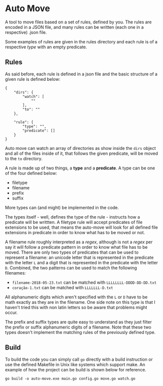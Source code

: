 # Auto Move

A tool to move files based on a set of rules, defined by you. The rules are 
encoded in a JSON file, and many rules can be written (each one in a 
respective) .json file.

Some examples of rules are given in the rules directory and each rule is of a 
respective _type_ with an empty predicate.

## Rules

As said before, each rule is defined in a json file and the basic structure of 
a given rule is defined below:

```
{
    "dirs": {
        "watch": [
            ""
        ],
        "to": ""
    },

    "rule": {
        "type": "",
        "predicate": []
    }
}
```

Auto move can watch an array of directories as show inside the `dirs` object and 
all of the files inside of it, that follows the given predicate, will be moved to
the `to` directory.

A rule is made up of two things, a **type** and a **predicate**. A type can be 
one of the four defined below:

- filetype
- filename
- prefix
- suffix

More types can (and might) be implemented in the code. 

The types itself - well, defines the type of the rule - instructs how a predicate 
will be writtten. A filetype rule will accept predicates of file extensions to be
used, that means the auto-move will look for all defined file extensions in 
predicate in order to know what has to be moved or not.

A filename rule roughly interpreted as a _regex_, although is not a _regex_ per say
it will follow a predicate pattern in order to know what file has to be moved. There
are only two types of predicates that can be used to represent a filename: an unicode 
letter that is represented in the predicate with the letter `L` and a digit that is 
represented in the predicate with the letter `D`. Combined, the two patterns can be
used to match the following filenames:

- `filename-2018-05-23.txt` can be matched with `LLLLLLLL-DDDD-DD-DD.txt`
- `coração-1.txt` can be matched with `LLLLLLL-D.txt`

All alphanumeric digits which aren't specified with the `L` or `D` have to
be math exactly as they are in the filename. One side note on this type is that I 
haven't tried this with non latin letters so be aware that problems might occur. 

The prefix and suffix types are quite easy to understand as they just filter the
prefix or suffix alphanumeric digits of a filename. Note that these two types 
doesn't implement the matching rules of the previously defined type.

## Build

To build the code you can simply call `go` directly with a build instruction or
use the defined Makefile in Unix like systems which support make. An example of
how the project can be build is shown below for reference.

`go build -o auto-move.exe main.go config.go move.go watch.go`